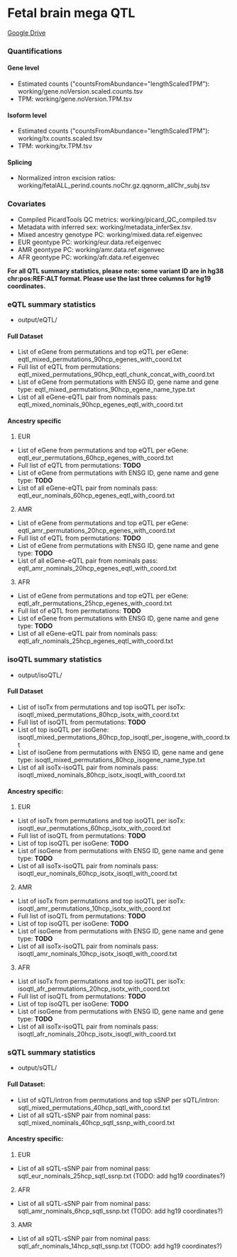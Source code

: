 # Fetal brain mega QTL

[Google Drive](https://drive.google.com/drive/u/1/folders/1-O4BE5-_3xmMhwoX_DKbSwi2hZw7DgGw)

### Quantifications
#### Gene level 
  * Estimated counts ("countsFromAbundance="lengthScaledTPM"): working/gene.noVersion.scaled.counts.tsv
  * TPM: working/gene.noVersion.TPM.tsv
#### Isoform level
  * Estimated counts ("countsFromAbundance="lengthScaledTPM"): working/tx.counts.scaled.tsv
  * TPM: working/tx.TPM.tsv
#### Splicing
  * Normalized intron excision ratios: working/fetalALL_perind.counts.noChr.gz.qqnorm_allChr_subj.tsv

### Covariates
* Compiled PicardTools QC metrics: working/picard_QC_compiled.tsv
* Metadata with inferred sex: working/metadata_inferSex.tsv. 
* Mixed ancestry genotype PC: working/mixed.data.ref.eigenvec
* EUR geontype PC: working/eur.data.ref.eigenvec
* AMR geontype PC: working/amr.data.ref.eigenvec
* AFR geontype PC: working/afr.data.ref.eigenvec


**For all QTL summary statistics, please note: some variant ID are in hg38 chr:pos:REF:ALT format. Please use the last three columns for hg19 coordinates.**
### eQTL summary statistics 
* output/eQTL/
#### Full Dataset
  * List of eGene from permutations and top eQTL per eGene: eqtl_mixed_permutations_90hcp_egenes_with_coord.txt
  * Full list of eQTL from permutations: eqtl_mixed_permutations_90hcp_eqtl_chunk_concat_with_coord.txt
  * List of eGene from permutations with ENSG ID, gene name and gene type: eqtl_mixed_permutations_90hcp_egene_name_type.txt
  * List of all eGene-eQTL pair from nominals pass: eqtl_mixed_nominals_90hcp_egenes_eqtl_with_coord.txt
#### Ancestry specific
  1. EUR
  * List of eGene from permutations and top eQTL per eGene: eqtl_eur_permutations_60hcp_egenes_with_coord.txt
  * Full list of eQTL from permutations: **TODO**
  * List of eGene from permutations with ENSG ID, gene name and gene type: **TODO**
  * List of all eGene-eQTL pair from nominals pass: eqtl_eur_nominals_60hcp_egenes_eqtl_with_coord.txt
  2. AMR
  * List of eGene from permutations and top eQTL per eGene: eqtl_amr_permutations_20hcp_egenes_with_coord.txt
  * Full list of eQTL from permutations: **TODO**
  * List of eGene from permutations with ENSG ID, gene name and gene type: **TODO**
  * List of all eGene-eQTL pair from nominals pass: eqtl_amr_nominals_20hcp_egenes_eqtl_with_coord.txt
  3. AFR
  * List of eGene from permutations and top eQTL per eGene: eqtl_afr_permutations_25hcp_egenes_with_coord.txt
  * Full list of eQTL from permutations: **TODO**
  * List of eGene from permutations with ENSG ID, gene name and gene type: **TODO**
  * List of all eGene-eQTL pair from nominals pass: eqtl_afr_nominals_25hcp_egenes_eqtl_with_coord.txt


### isoQTL summary statistics
* output/isoQTL/
#### Full Dataset
  * List of isoTx from permutations and top isoQTL per isoTx: isoqtl_mixed_permutations_80hcp_isotx_with_coord.txt
  * Full list of isoQTL from permutations: **TODO**
  * List of top isoQTL per isoGene: isoqtl_mixed_permutations_80hcp_top_isoqtl_per_isogene_with_coord.txt
  * List of isoGene from permutations with ENSG ID, gene name and gene type: isoqtl_mixed_permutations_80hcp_isogene_name_type.txt
  * List of all isoTx-isoQTL pair from nominals pass: isoqtl_mixed_nominals_80hcp_isotx_isoqtl_with_coord.txt
#### Ancestry specific: 
  1. EUR
  * List of isoTx from permutations and top isoQTL per isoTx: isoqtl_eur_permutations_60hcp_isotx_with_coord.txt
  * Full list of isoQTL from permutations: **TODO**
  * List of top isoQTL per isoGene: **TODO**
  * List of isoGene from permutations with ENSG ID, gene name and gene type: **TODO**
  * List of all isoTx-isoQTL pair from nominals pass: isoqtl_eur_nominals_60hcp_isotx_isoqtl_with_coord.txt
  2. AMR
  * List of isoTx from permutations and top isoQTL per isoTx: isoqtl_amr_permutations_10hcp_isotx_with_coord.txt
  * Full list of isoQTL from permutations: **TODO**
  * List of top isoQTL per isoGene: **TODO**
  * List of isoGene from permutations with ENSG ID, gene name and gene type: **TODO**
  * List of all isoTx-isoQTL pair from nominals pass: isoqtl_amr_nominals_10hcp_isotx_isoqtl_with_coord.txt
  3. AFR
  * List of isoTx from permutations and top isoQTL per isoTx: isoqtl_afr_permutations_20hcp_isotx_with_coord.txt
  * Full list of isoQTL from permutations: **TODO**
  * List of top isoQTL per isoGene: **TODO**
  * List of isoGene from permutations with ENSG ID, gene name and gene type: **TODO**
  * List of all isoTx-isoQTL pair from nominals pass: isoqtl_afr_nominals_20hcp_isotx_isoqtl_with_coord.txt
 
 
### sQTL summary statistics
* output/sQTL/
#### Full Dataset:
  * List of sQTL/intron from permutations and top sSNP per sQTL/intron: sqtl_mixed_permutations_40hcp_sqtl_with_coord.txt
  * List of all sQTL-sSNP pair from nominal pass: sqtl_mixed_nominals_40hcp_sqtl_ssnp_with_coord.txt
#### Ancestry specific: 
  1. EUR
  * List of all sQTL-sSNP pair from nominal pass: sqtl_eur_nominals_25hcp_sqtl_ssnp.txt (TODO: add hg19 coordinates?)
  2. AFR
  * List of all sQTL-sSNP pair from nominal pass: sqtl_amr_nominals_6hcp_sqtl_ssnp.txt (TODO: add hg19 coordinates?)
  3. AMR
  * List of all sQTL-sSNP pair from nominal pass: sqtl_afr_nominals_14hcp_sqtl_ssnp.txt (TODO: add hg19 coordinates?)
  
  

